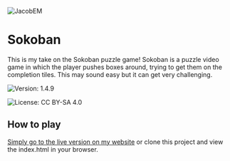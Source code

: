 ![JacobEM](https://jacobem.com/assets/media/JacobEM.png)


# Sokoban

This is my take on the Sokoban puzzle game! Sokoban is a puzzle video game in which the player pushes boxes around, trying to get them on the completion tiles. This may sound easy but it can get very challenging.

![Version: 1.4.9](https://img.shields.io/badge/Version-1.4.9-00e0a7)

![License: CC BY-SA 4.0](https://img.shields.io/badge/License-CC--BY--SA-776bff)

## How to play

[Simply go to the live version on my website](https://jacobem.com/app/sokoban)
or clone this project and view the index.html in your browser.
